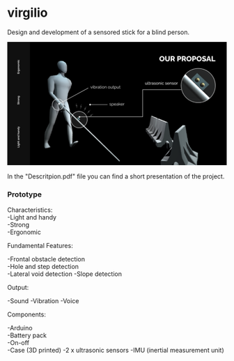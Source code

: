 # virgilio
Design and development of a sensored stick for a blind person.

![Alt text](https://github.com/guidosassaroli/virgilio/blob/main/graphic.png)

In the "Descritpion.pdf" file you can find a short presentation of the project. 

### Prototype 

Characteristics:  
-Light and handy  
-Strong  
-Ergonomic 

Fundamental Features: 

-Frontal obstacle detection  
-Hole and step detection  
-Lateral void detection 
-Slope detection 

Output:  

-Sound 
-Vibration 
-Voice 

Components:  

-Arduino  
-Battery pack  
-On-off  
-Case (3D printed) 
-2 x ultrasonic sensors 
-IMU (inertial measurement unit)  
